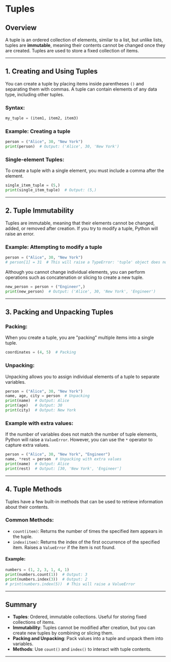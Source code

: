 # Tuples

## Overview

A tuple is an ordered collection of elements, similar to a list, but unlike lists, tuples are **immutable**, meaning their contents cannot be changed once they are created. Tuples are used to store a fixed collection of items.

---

## 1. Creating and Using Tuples

You can create a tuple by placing items inside parentheses `()` and separating them with commas. A tuple can contain elements of any data type, including other tuples.

### Syntax:
```python
my_tuple = (item1, item2, item3)
```

### Example: Creating a tuple
```python
person = ("Alice", 30, "New York")
print(person)  # Output: ('Alice', 30, 'New York')
```

### Single-element Tuples:
To create a tuple with a single element, you must include a comma after the element.
```python
single_item_tuple = (5,)
print(single_item_tuple)  # Output: (5,)
```

---

## 2. Tuple Immutability

Tuples are immutable, meaning that their elements cannot be changed, added, or removed after creation. If you try to modify a tuple, Python will raise an error.

### Example: Attempting to modify a tuple
```python
person = ("Alice", 30, "New York")
# person[1] = 31  # This will raise a TypeError: 'tuple' object does not support item assignment
```

Although you cannot change individual elements, you can perform operations such as concatenation or slicing to create a new tuple.

```python
new_person = person + ("Engineer",)
print(new_person)  # Output: ('Alice', 30, 'New York', 'Engineer')
```

---

## 3. Packing and Unpacking Tuples

### Packing:
When you create a tuple, you are "packing" multiple items into a single tuple.

```python
coordinates = (4, 5)  # Packing
```

### Unpacking:
Unpacking allows you to assign individual elements of a tuple to separate variables.

```python
person = ("Alice", 30, "New York")
name, age, city = person  # Unpacking
print(name)  # Output: Alice
print(age)   # Output: 30
print(city)  # Output: New York
```

### Example with extra values:
If the number of variables does not match the number of tuple elements, Python will raise a `ValueError`. However, you can use the `*` operator to capture extra values.

```python
person = ("Alice", 30, "New York", "Engineer")
name, *rest = person  # Unpacking with extra values
print(name)  # Output: Alice
print(rest)  # Output: [30, 'New York', 'Engineer']
```

---

## 4. Tuple Methods

Tuples have a few built-in methods that can be used to retrieve information about their contents.

### Common Methods:
- `count(item)`: Returns the number of times the specified item appears in the tuple.
- `index(item)`: Returns the index of the first occurrence of the specified item. Raises a `ValueError` if the item is not found.

#### Example:
```python
numbers = (1, 2, 3, 1, 4, 1)
print(numbers.count(1))  # Output: 3
print(numbers.index(3))  # Output: 2
# print(numbers.index(5))  # This will raise a ValueError
```

---

## Summary

- **Tuples**: Ordered, immutable collections. Useful for storing fixed collections of items.  
- **Immutability**: Tuples cannot be modified after creation, but you can create new tuples by combining or slicing them.  
- **Packing and Unpacking**: Pack values into a tuple and unpack them into variables.  
- **Methods**: Use `count()` and `index()` to interact with tuple contents.

---
